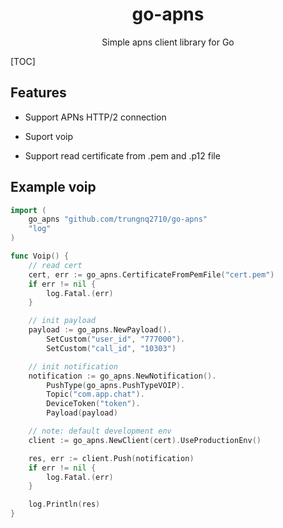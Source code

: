 <h1 align="center">go-apns</h1>
<p align="center">Simple apns client library for Go</p>


[TOC]


## Features

- Support APNs HTTP/2 connection
- Suport voip

- Support read certificate from .pem and .p12 file

## Example voip

```go
import (
	go_apns "github.com/trungnq2710/go-apns"
	"log"
)

func Voip() {
	// read cert
	cert, err := go_apns.CertificateFromPemFile("cert.pem")
	if err != nil {
		log.Fatal.(err)
	}

	// init payload
	payload := go_apns.NewPayload().
		SetCustom("user_id", "777000").
		SetCustom("call_id", "10303")

	// init notification
	notification := go_apns.NewNotification().
		PushType(go_apns.PushTypeVOIP).
		Topic("com.app.chat").
		DeviceToken("token").
		Payload(payload)

	// note: default development env
	client := go_apns.NewClient(cert).UseProductionEnv()

	res, err := client.Push(notification)
	if err != nil {
		log.Fatal.(err)
	}

	log.Println(res)
}
```

